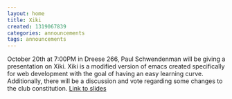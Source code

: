 ```yaml
---
layout: home
title: Xiki
created: 1319067839
categories: announcements
tags: announcements
---
```

October 20th at 7:00PM in Dreese 266, Paul Schwendenman will be giving a presentation on Xiki. Xiki is a modified version of emacs created specifically for web development with the goal of having an easy learning curve. Additionally, there will be a discussion and vote regarding some changes to the club constitution. [Link to slides](https://docs.google.com/present/view?id=0AYhc9WicNcjbZGNiM2dmMjhfMzhjemoybnNkcA&hl=en_US)

